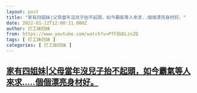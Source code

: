 ```yaml
---
layout: post
title: "家有四姐妹|父母當年沒兒子抬不起頭，如今霸氣等人來求..個個漂亮身材好。"
date: 2022-01-12T12:00:11.000Z
author: 打工妹四妹
from: https://www.youtube.com/watch?v=PfFQbDLzsZQ
tags: [ 打工妹四妹 ]
categories: [ 打工妹四妹 ]
---
```

<!--1641988811000-->
[家有四姐妹|父母當年沒兒子抬不起頭，如今霸氣等人來求.....個個漂亮身材好。](https://www.youtube.com/watch?v=PfFQbDLzsZQ)
------

<div>

</div>
